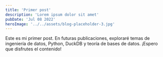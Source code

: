 ```yaml
---
title: 'Primer post'
description: 'Lorem ipsum dolor sit amet'
pubDate: 'Jul 08 2022'
heroImage: '../../assets/blog-placeholder-3.jpg'
---
```


Este es mi primer post. En futuras publicaciones, exploraré temas de ingeniería de datos, Python, DuckDB y teoría de bases de datos. ¡Espero que disfrutes el contenido!
